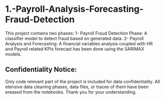 # 1.-Payroll-Analysis-Forecasting-Fraud-Detection
This project contains two phases:
1- Payroll Fraud Detection Phase: A classifier model to detect fraud based on generated data.
2- Payroll Analysis and Forecasting: A financial variables analysis coupled with HR and Payroll related KPIs forecast has been done using the SARIMAX models.






## Confidentiality Notice: 
Only code relevant part of the project is included for data confidentiality. All etensive data cleaning phases, data files, or traces of them have been ereased from the notebooks. Thank you for your understanding.
